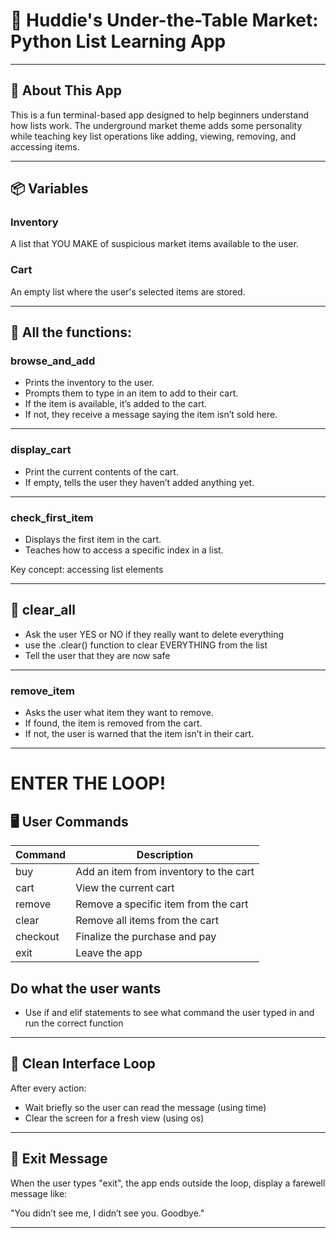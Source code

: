 # 🛒 Huddie's Under-the-Table Market: Python List Learning App

---

## 🧠 About This App

This is a fun terminal-based app designed to help beginners understand how lists work. The underground market theme adds some personality while teaching key list operations like adding, viewing, removing, and accessing items.

---

## 📦 Variables

### Inventory

A list that YOU MAKE of suspicious market items available to the user.

### Cart

An empty list where the user's selected items are stored.

---

## 🔧 All the functions:

### browse_and_add

- Prints the inventory to the user.
- Prompts them to type in an item to add to their cart.
- If the item is available, it’s added to the cart.
- If not, they receive a message saying the item isn’t sold here.

---

### display_cart

- Print the current contents of the cart.
- If empty, tells the user they haven’t added anything yet.

---

### check_first_item

- Displays the first item in the cart.
- Teaches how to access a specific index in a list.

Key concept: accessing list elements

---

## 🧹 clear_all

- Ask the user YES or NO if they really want to delete everything
- use the .clear() function to clear EVERYTHING from the list
- Tell the user that they are now safe

---

### remove_item

- Asks the user what item they want to remove.
- If found, the item is removed from the cart.
- If not, the user is warned that the item isn’t in their cart.

---

###

# ENTER THE LOOP!

## 🖥️ User Commands

| Command  | Description                            |
|----------|----------------------------------------|
| buy      | Add an item from inventory to the cart |
| cart     | View the current cart                  |
| remove   | Remove a specific item from the cart   |
| clear    | Remove all items from the cart         |
| checkout | Finalize the purchase and pay          |
| exit     | Leave the app                          |


## Do what the user wants

- Use if and elif statements to see what command the user typed in and run the correct function

---

## 🧼 Clean Interface Loop

After every action:

- Wait briefly so the user can read the message (using time)
- Clear the screen for a fresh view (using os)

---

## 👋 Exit Message

When the user types "exit", the app ends outside the loop, display a farewell message like:

"You didn’t see me, I didn’t see you. Goodbye."

---
